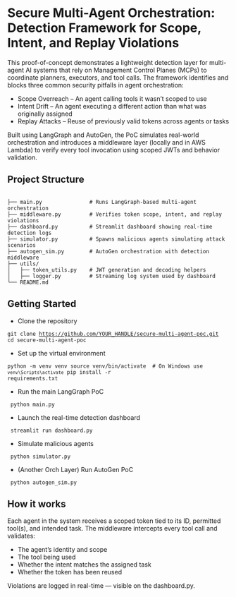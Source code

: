 # Secure Multi-Agent Orchestration: Detection Framework for Scope, Intent, and Replay Violations

This proof-of-concept demonstrates a lightweight detection layer for multi-agent AI systems that rely on Management Control Planes (MCPs) to coordinate planners, executors, and tool calls. The framework identifies and blocks three common security pitfalls in agent orchestration:
* Scope Overreach – An agent calling tools it wasn’t scoped to use
* Intent Drift – An agent executing a different action than what was originally assigned
* Replay Attacks – Reuse of previously valid tokens across agents or tasks

Built using LangGraph and AutoGen, the PoC simulates real-world orchestration and introduces a middleware layer (locally and in AWS Lambda) to verify every tool invocation using scoped JWTs and behavior validation. 

## Project Structure 
<code> 
├── main.py               # Runs LangGraph-based multi-agent orchestration
├── middleware.py         # Verifies token scope, intent, and replay violations
├── dashboard.py          # Streamlit dashboard showing real-time detection logs
├── simulator.py          # Spawns malicious agents simulating attack scenarios
├── autogen_sim.py        # AutoGen orchestration with detection middleware
├── utils/
│   ├── token_utils.py    # JWT generation and decoding helpers
│   ├── logger.py         # Streaming log system used by dashboard
└── README.md
</code>

## Getting Started

* Clone the repository
  
<code>git clone https://github.com/YOUR_HANDLE/secure-multi-agent-poc.git
 cd secure-multi-agent-poc</code>

* Set up the virtual environment

<code>python -m venv venv
source venv/bin/activate  # On Windows use `venv\Scripts\activate`
pip install -r requirements.txt</code>

* Run the main LangGraph PoC

<code> python main.py </code> 

* Launch the real-time detection dashboard

<code> streamlit run dashboard.py</code> 

* Simulate malicious agents

<code> python simulator.py </code> 

* (Another Orch Layer) Run AutoGen PoC

<code> python autogen_sim.py</code> 

## How it works 

Each agent in the system receives a scoped token tied to its ID, permitted tool(s), and intended task. The middleware intercepts every tool call and validates:
* The agent’s identity and scope
* The tool being used
* Whether the intent matches the assigned task
* Whether the token has been reused

Violations are logged in real-time — visible on the dashboard.py.

